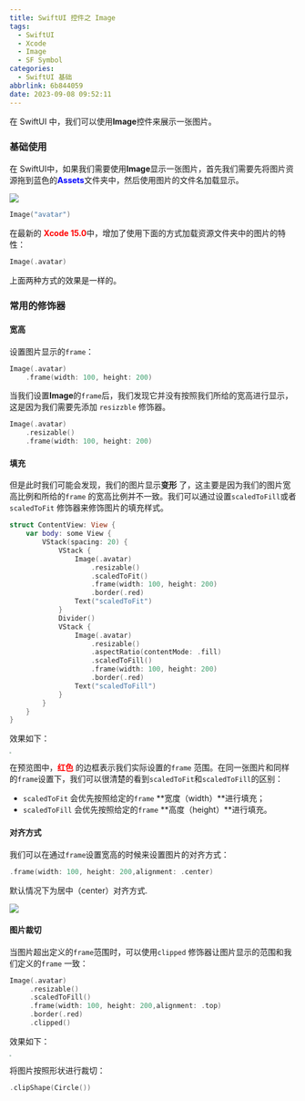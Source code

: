 ```yaml
---
title: SwiftUI 控件之 Image
tags:
  - SwiftUI
  - Xcode
  - Image
  - SF Symbol
categories:
  - SwiftUI 基础
abbrlink: 6b844059
date: 2023-09-08 09:52:11
---
```


在 SwiftUI 中，我们可以使用**Image**控件来展示一张图片。

### 基础使用

在 SwiftUI中，如果我们需要使用**Image**显示一张图片，首先我们需要先将图片资源拖到蓝色的<span style="color:blue">**Assets**</span>文件夹中，然后使用图片的文件名加载显示。

<img src="https://swift-blogs.oss-cn-shanghai.aliyuncs.com/202309081000150.png"/>

```swift
Image("avatar")
```

在最新的<span style="color:red"> **Xcode 15.0**</span>中，增加了使用下面的方式加载资源文件夹中的图片的特性：

```swift
Image(.avatar)
```

上面两种方式的效果是一样的。

<!--more-->

### 常用的修饰器

#### 宽高

设置图片显示的`frame`：

```swift
Image(.avatar)
	.frame(width: 100, height: 200)
```

当我们设置**Image**的`frame`后，我们发现它并没有按照我们所给的宽高进行显示，这是因为我们需要先添加 `resizzble` 修饰器。

```swift
Image(.avatar)
	.resizable()
	.frame(width: 100, height: 200)
```

####  填充

但是此时我们可能会发现，我们的图片显示**变形** 了，这主要是因为我们的图片宽高比例和所给的`frame` 的宽高比例并不一致。我们可以通过设置`scaledToFill`或者`scaledToFit` 修饰器来修饰图片的填充样式。

```swift
struct ContentView: View {
    var body: some View {
        VStack(spacing: 20) {
            VStack {
                Image(.avatar)
                    .resizable()
                    .scaledToFit()
                    .frame(width: 100, height: 200)
                    .border(.red)
                Text("scaledToFit")
            }
            Divider()
            VStack {
                Image(.avatar)
                    .resizable()
                    .aspectRatio(contentMode: .fill)
                    .scaledToFill()
                    .frame(width: 100, height: 200)
                    .border(.red)
                Text("scaledToFill")
            }
        }
    }
}
```

效果如下：

<img src="https://swift-blogs.oss-cn-shanghai.aliyuncs.com/202309081112939.png" style="zoom:20%"/>

在预览图中，<span style="color:red">**红色**</span> 的边框表示我们实际设置的`frame` 范围。在同一张图片和同样的`frame`设置下，我们可以很清楚的看到`scaledToFit`和`scaledToFill`的区别：

* `scaledToFit` 会优先按照给定的`frame` **宽度（width）**进行填充；
* `scaledToFill` 会优先按照给定的`frame` **高度（height）**进行填充。

 #### 对齐方式

我们可以在通过`frame`设置宽高的时候来设置图片的对齐方式：

```swift
.frame(width: 100, height: 200,alignment: .center)
```

默认情况下为居中（center）对齐方式.

<img src="https://swift-blogs.oss-cn-shanghai.aliyuncs.com/202309081120845.png"/>

#### 图片裁切

当图片超出定义的`frame`范围时，可以使用`clipped` 修饰器让图片显示的范围和我们定义的`frame` 一致：

```swift
Image(.avatar)
     .resizable()
     .scaledToFill()
     .frame(width: 100, height: 200,alignment: .top)
     .border(.red)
     .clipped()
```



效果如下：

<img src="https://swift-blogs.oss-cn-shanghai.aliyuncs.com/202309081148253.png" style="zoom:20%"/>

将图片按照形状进行裁切：

```swift
.clipShape(Circle())
```

